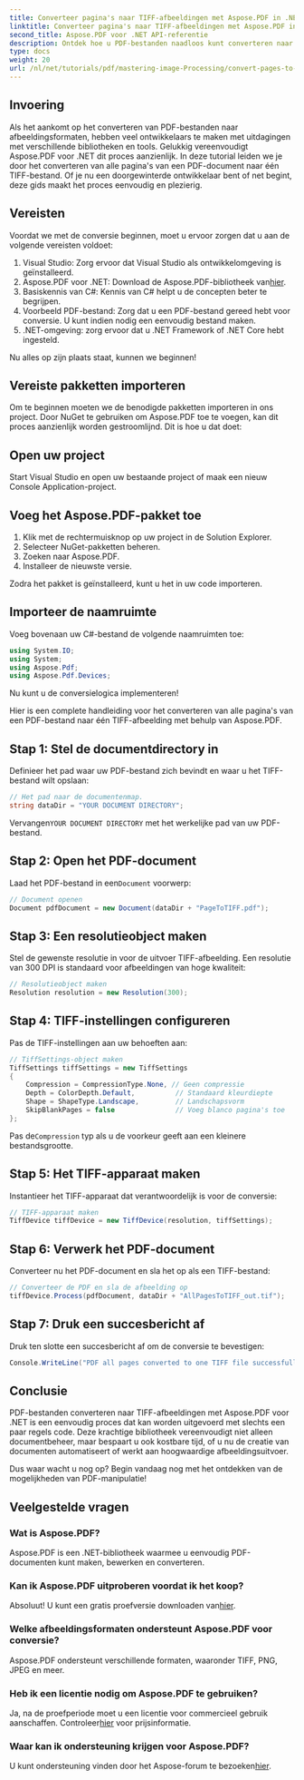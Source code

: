 ```yaml
---
title: Converteer pagina's naar TIFF-afbeeldingen met Aspose.PDF in .NET
linktitle: Converteer pagina's naar TIFF-afbeeldingen met Aspose.PDF in .NET
second_title: Aspose.PDF voor .NET API-referentie
description: Ontdek hoe u PDF-bestanden naadloos kunt converteren naar hoogwaardige TIFF-afbeeldingen met behulp van de Aspose.PDF-bibliotheek voor .NET. Deze stapsgewijze tutorial biedt duidelijke instructies en codevoorbeelden.
type: docs
weight: 20
url: /nl/net/tutorials/pdf/mastering-image-Processing/convert-pages-to-tiff-images/
---
```

## Invoering

Als het aankomt op het converteren van PDF-bestanden naar afbeeldingsformaten, hebben veel ontwikkelaars te maken met uitdagingen met verschillende bibliotheken en tools. Gelukkig vereenvoudigt Aspose.PDF voor .NET dit proces aanzienlijk. In deze tutorial leiden we je door het converteren van alle pagina's van een PDF-document naar één TIFF-bestand. Of je nu een doorgewinterde ontwikkelaar bent of net begint, deze gids maakt het proces eenvoudig en plezierig.

## Vereisten

Voordat we met de conversie beginnen, moet u ervoor zorgen dat u aan de volgende vereisten voldoet:

1. Visual Studio: Zorg ervoor dat Visual Studio als ontwikkelomgeving is geïnstalleerd.
2.  Aspose.PDF voor .NET: Download de Aspose.PDF-bibliotheek van[hier](https://releases.aspose.com/pdf/net/).
3. Basiskennis van C#: Kennis van C# helpt u de concepten beter te begrijpen.
4. Voorbeeld PDF-bestand: Zorg dat u een PDF-bestand gereed hebt voor conversie. U kunt indien nodig een eenvoudig bestand maken.
5. .NET-omgeving: zorg ervoor dat u .NET Framework of .NET Core hebt ingesteld.

Nu alles op zijn plaats staat, kunnen we beginnen!

## Vereiste pakketten importeren

Om te beginnen moeten we de benodigde pakketten importeren in ons project. Door NuGet te gebruiken om Aspose.PDF toe te voegen, kan dit proces aanzienlijk worden gestroomlijnd. Dit is hoe u dat doet:

## Open uw project

Start Visual Studio en open uw bestaande project of maak een nieuw Console Application-project.

## Voeg het Aspose.PDF-pakket toe

1. Klik met de rechtermuisknop op uw project in de Solution Explorer.
2. Selecteer NuGet-pakketten beheren.
3. Zoeken naar Aspose.PDF.
4. Installeer de nieuwste versie.

Zodra het pakket is geïnstalleerd, kunt u het in uw code importeren.

##  Importeer de naamruimte

Voeg bovenaan uw C#-bestand de volgende naamruimten toe:

```csharp
using System.IO;
using System;
using Aspose.Pdf;
using Aspose.Pdf.Devices;
```

Nu kunt u de conversielogica implementeren!

Hier is een complete handleiding voor het converteren van alle pagina's van een PDF-bestand naar één TIFF-afbeelding met behulp van Aspose.PDF.

## Stap 1: Stel de documentdirectory in

Definieer het pad waar uw PDF-bestand zich bevindt en waar u het TIFF-bestand wilt opslaan:

```csharp
// Het pad naar de documentenmap.
string dataDir = "YOUR DOCUMENT DIRECTORY";
```

 Vervangen`YOUR DOCUMENT DIRECTORY` met het werkelijke pad van uw PDF-bestand.

## Stap 2: Open het PDF-document

 Laad het PDF-bestand in een`Document` voorwerp:

```csharp
// Document openen
Document pdfDocument = new Document(dataDir + "PageToTIFF.pdf");
```

## Stap 3: Een resolutieobject maken

Stel de gewenste resolutie in voor de uitvoer TIFF-afbeelding. Een resolutie van 300 DPI is standaard voor afbeeldingen van hoge kwaliteit:

```csharp
// Resolutieobject maken
Resolution resolution = new Resolution(300);
```

## Stap 4: TIFF-instellingen configureren

Pas de TIFF-instellingen aan uw behoeften aan:

```csharp
// TiffSettings-object maken
TiffSettings tiffSettings = new TiffSettings
{
    Compression = CompressionType.None, // Geen compressie
    Depth = ColorDepth.Default,          // Standaard kleurdiepte
    Shape = ShapeType.Landscape,         // Landschapsvorm
    SkipBlankPages = false               // Voeg blanco pagina's toe
};
```

 Pas de`Compression` typ als u de voorkeur geeft aan een kleinere bestandsgrootte.

## Stap 5: Het TIFF-apparaat maken

Instantieer het TIFF-apparaat dat verantwoordelijk is voor de conversie:

```csharp
// TIFF-apparaat maken
TiffDevice tiffDevice = new TiffDevice(resolution, tiffSettings);
```

## Stap 6: Verwerk het PDF-document

Converteer nu het PDF-document en sla het op als een TIFF-bestand:

```csharp
// Converteer de PDF en sla de afbeelding op
tiffDevice.Process(pdfDocument, dataDir + "AllPagesToTIFF_out.tif");
```

## Stap 7: Druk een succesbericht af

Druk ten slotte een succesbericht af om de conversie te bevestigen:

```csharp
Console.WriteLine("PDF all pages converted to one TIFF file successfully!");
```

## Conclusie

PDF-bestanden converteren naar TIFF-afbeeldingen met Aspose.PDF voor .NET is een eenvoudig proces dat kan worden uitgevoerd met slechts een paar regels code. Deze krachtige bibliotheek vereenvoudigt niet alleen documentbeheer, maar bespaart u ook kostbare tijd, of u nu de creatie van documenten automatiseert of werkt aan hoogwaardige afbeeldingsuitvoer. 

Dus waar wacht u nog op? Begin vandaag nog met het ontdekken van de mogelijkheden van PDF-manipulatie!

## Veelgestelde vragen

### Wat is Aspose.PDF?
Aspose.PDF is een .NET-bibliotheek waarmee u eenvoudig PDF-documenten kunt maken, bewerken en converteren.

### Kan ik Aspose.PDF uitproberen voordat ik het koop?
 Absoluut! U kunt een gratis proefversie downloaden van[hier](https://releases.aspose.com/).

### Welke afbeeldingsformaten ondersteunt Aspose.PDF voor conversie?
Aspose.PDF ondersteunt verschillende formaten, waaronder TIFF, PNG, JPEG en meer.

### Heb ik een licentie nodig om Aspose.PDF te gebruiken?
 Ja, na de proefperiode moet u een licentie voor commercieel gebruik aanschaffen. Controleer[hier](https://purchase.aspose.com/) voor prijsinformatie.

### Waar kan ik ondersteuning krijgen voor Aspose.PDF?
 U kunt ondersteuning vinden door het Aspose-forum te bezoeken[hier](https://forum.aspose.com/c/pdf/10).